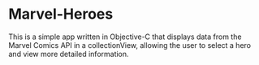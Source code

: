 # Marvel-Heroes

This is a simple app written in Objective-C that displays data from the Marvel Comics API in a collectionView, allowing the user to select a hero and view more detailed information.
